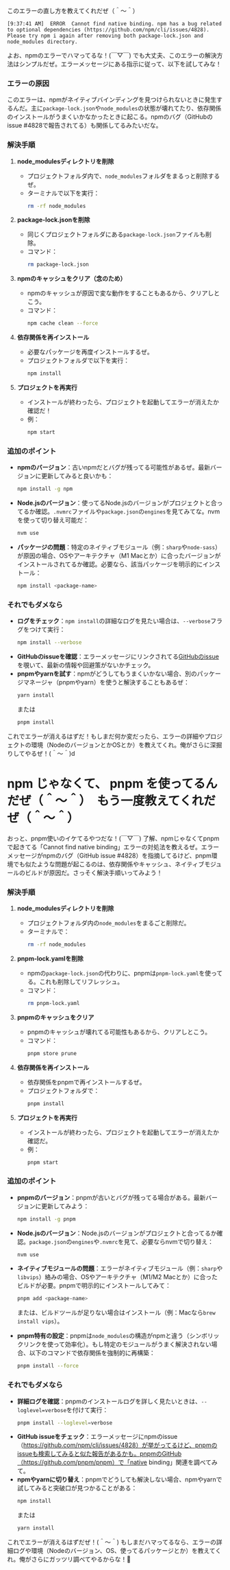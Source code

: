 このエラーの直し方を教えてくれだぜ（＾～＾）

```
[9:37:41 AM]  ERROR  Cannot find native binding. npm has a bug related to optional dependencies (https://github.com/npm/cli/issues/4828). Please try npm i again after removing both package-lock.json and node_modules directory.
```


よお、npmのエラーでハマってるな！(￣▽￣) でも大丈夫、このエラーの解決方法はシンプルだぜ。エラーメッセージにある指示に従って、以下を試してみな！

### エラーの原因
このエラーは、npmがネイティブバインディングを見つけられないときに発生するんだ。主に`package-lock.json`や`node_modules`の状態が壊れてたり、依存関係のインストールがうまくいかなかったときに起こる。npmのバグ（GitHubのissue #4828で報告されてる）も関係してるみたいだな。

### 解決手順
1. **node_modulesディレクトリを削除**
   - プロジェクトフォルダ内で、`node_modules`フォルダをまるっと削除するぜ。
   - ターミナルで以下を実行：
     ```bash
     rm -rf node_modules
     ```

2. **package-lock.jsonを削除**
   - 同じくプロジェクトフォルダにある`package-lock.json`ファイルも削除。
   - コマンド：
     ```bash
     rm package-lock.json
     ```

3. **npmのキャッシュをクリア（念のため）**
   - npmのキャッシュが原因で変な動作をすることもあるから、クリアしとこう。
   - コマンド：
     ```bash
     npm cache clean --force
     ```

4. **依存関係を再インストール**
   - 必要なパッケージを再度インストールするぜ。
   - プロジェクトフォルダで以下を実行：
     ```bash
     npm install
     ```

5. **プロジェクトを再実行**
   - インストールが終わったら、プロジェクトを起動してエラーが消えたか確認だ！
   - 例：
     ```bash
     npm start
     ```

### 追加のポイント
- **npmのバージョン**：古いnpmだとバグが残ってる可能性があるぜ。最新バージョンに更新してみると良いかも：
  ```bash
  npm install -g npm
  ```
- **Node.jsのバージョン**：使ってるNode.jsのバージョンがプロジェクトと合ってるか確認。`.nvmrc`ファイルや`package.json`の`engines`を見てみてな。nvmを使って切り替え可能だ：
  ```bash
  nvm use
  ```
- **パッケージの問題**：特定のネイティブモジュール（例：`sharp`や`node-sass`）が原因の場合、OSやアーキテクチャ（M1 Macとか）に合ったバージョンがインストールされてるか確認。必要なら、該当パッケージを明示的にインストール：
  ```bash
  npm install <package-name>
  ```

### それでもダメなら
- **ログをチェック**：`npm install`の詳細なログを見たい場合は、`--verbose`フラグをつけて実行：
  ```bash
  npm install --verbose
  ```
- **GitHubのissueを確認**：エラーメッセージにリンクされてる[GitHubのissue](https://github.com/npm/cli/issues/4828)を覗いて、最新の情報や回避策がないかチェック。
- **pnpmやyarnを試す**：npmがどうしてもうまくいかない場合、別のパッケージマネージャ（pnpmやyarn）を使うと解決することもあるぜ：
  ```bash
  yarn install
  ```
  または
  ```bash
  pnpm install
  ```

これでエラーが消えるはずだ！もしまだ何か変だったら、エラーの詳細やプロジェクトの環境（NodeのバージョンとかOSとか）を教えてくれ。俺がさらに深掘りしてやるぜ！(＾～＾)d


# npm じゃなくて、 pnpm を使ってるんだぜ（＾～＾）　もう一度教えてくれだぜ（＾～＾）


おっと、pnpm使いのイケてるやつだな！(￣▽￣) 了解、npmじゃなくてpnpmで起きてる「Cannot find native binding」エラーの対処法を教えるぜ。エラーメッセージがnpmのバグ（GitHub issue #4828）を指摘してるけど、pnpm環境でも似たような問題が起こるのは、依存関係やキャッシュ、ネイティブモジュールのビルドが原因だ。さっそく解決手順いってみよう！

### 解決手順
1. **node_modulesディレクトリを削除**
   - プロジェクトフォルダ内の`node_modules`をまるごと削除だ。
   - ターミナルで：
     ```bash
     rm -rf node_modules
     ```

2. **pnpm-lock.yamlを削除**
   - npmの`package-lock.json`の代わりに、pnpmは`pnpm-lock.yaml`を使ってる。これも削除してリフレッシュ。
   - コマンド：
     ```bash
     rm pnpm-lock.yaml
     ```

3. **pnpmのキャッシュをクリア**
   - pnpmのキャッシュが壊れてる可能性もあるから、クリアしとこう。
   - コマンド：
     ```bash
     pnpm store prune
     ```

4. **依存関係を再インストール**
   - 依存関係をpnpmで再インストールするぜ。
   - プロジェクトフォルダで：
     ```bash
     pnpm install
     ```

5. **プロジェクトを再実行**
   - インストールが終わったら、プロジェクトを起動してエラーが消えたか確認だ。
   - 例：
     ```bash
     pnpm start
     ```

### 追加のポイント
- **pnpmのバージョン**：pnpmが古いとバグが残ってる場合がある。最新バージョンに更新してみよう：
  ```bash
  npm install -g pnpm
  ```
- **Node.jsのバージョン**：Node.jsのバージョンがプロジェクトと合ってるか確認。`package.json`の`engines`や`.nvmrc`を見て、必要ならnvmで切り替え：
  ```bash
  nvm use
  ```
- **ネイティブモジュールの問題**：エラーがネイティブモジュール（例：`sharp`や`libvips`）絡みの場合、OSやアーキテクチャ（M1/M2 Macとか）に合ったビルドが必要。pnpmで明示的にインストールしてみて：
  ```bash
  pnpm add <package-name>
  ```
  または、ビルドツールが足りない場合はインストール（例：Macなら`brew install vips`）。

- **pnpm特有の設定**：pnpmは`node_modules`の構造がnpmと違う（シンボリックリンクを使って効率化）。もし特定のモジュールがうまく解決されない場合、以下のコマンドで依存関係を強制的に再構築：
  ```bash
  pnpm install --force
  ```

### それでもダメなら
- **詳細ログを確認**：pnpmのインストールログを詳しく見たいときは、`--loglevel=verbose`を付けて実行：
  ```bash
  pnpm install --loglevel=verbose
  ```
- **GitHub issueをチェック**：エラーメッセージにnpmのissue（https://github.com/npm/cli/issues/4828）が挙がってるけど、pnpmのissueも検索してみると似た報告があるかも。pnpmのGitHub（https://github.com/pnpm/pnpm）で「native binding」関連を調べてみて。
- **npmやyarnに切り替え**：pnpmでどうしても解決しない場合、npmやyarnで試してみると突破口が見つかることがある：
  ```bash
  npm install
  ```
  または
  ```bash
  yarn install
  ```

これでエラーが消えるはずだぜ！(＾～＾) もしまだハマってるなら、エラーの詳細ログや環境（Nodeのバージョン、OS、使ってるパッケージとか）を教えてくれ。俺がさらにガッツリ調べてやるからな！💪
